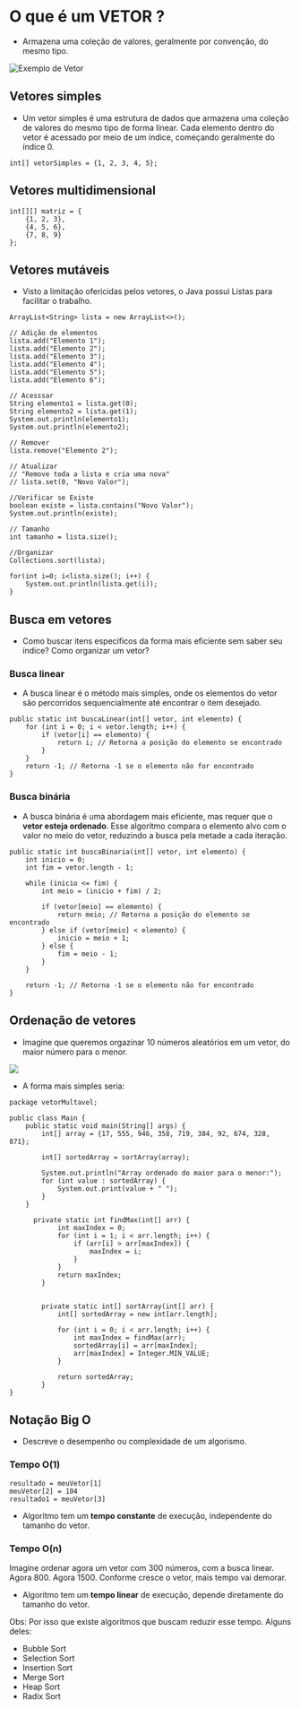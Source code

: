 # O que é um VETOR ?

- Armazena uma coleção de valores, geralmente por convenção, do mesmo tipo.

<img src="https://res.cloudinary.com/dfbny1pcr/image/upload/v1701647141/kwuhlewrakdcmw8otdor.png" alt="Exemplo de Vetor"/>

## Vetores simples
- Um vetor simples é uma estrutura de dados que armazena uma coleção de valores do mesmo tipo de forma linear. Cada elemento dentro do vetor é acessado por meio de um índice, começando geralmente do índice 0.

```
int[] vetorSimples = {1, 2, 3, 4, 5};
```
## Vetores multidimensional

```
int[][] matriz = {
    {1, 2, 3},
    {4, 5, 6},
    {7, 8, 9}
};
```

## Vetores mutáveis
- Visto a limitação ofericidas pelos vetores, o Java possui Listas para facilitar o trabalho.
```
ArrayList<String> lista = new ArrayList<>();
		
// Adição de elementos
lista.add("Elemento 1");
lista.add("Elemento 2");
lista.add("Elemento 3");
lista.add("Elemento 4");
lista.add("Elemento 5");
lista.add("Elemento 6");
		
// Acesssar
String elemento1 = lista.get(0);
String elemento2 = lista.get(1);
System.out.println(elemento1);
System.out.println(elemento2);

// Remover
lista.remove("Elemento 2");

// Atualizar
// "Remove toda a lista e cria uma nova"
// lista.set(0, "Novo Valor");

//Verificar se Existe
boolean existe = lista.contains("Novo Valor");
System.out.println(existe);

// Tamanho
int tamanho = lista.size();

//Organizar
Collections.sort(lista);

for(int i=0; i<lista.size(); i++) {
    System.out.println(lista.get(i));
}
```

## Busca em vetores
- Como buscar itens especificos da forma mais eficiente sem saber seu índice? Como organizar um vetor?

### Busca linear
- A busca linear é o método mais simples, onde os elementos do vetor são percorridos sequencialmente até encontrar o item desejado.

```
public static int buscaLinear(int[] vetor, int elemento) {
    for (int i = 0; i < vetor.length; i++) {
        if (vetor[i] == elemento) {
            return i; // Retorna a posição do elemento se encontrado
        }
    }
    return -1; // Retorna -1 se o elemento não for encontrado
}
```

### Busca binária
- A busca binária é uma abordagem mais eficiente, mas requer que o **vetor esteja ordenado**. Esse algoritmo compara o elemento alvo com o valor no meio do vetor, reduzindo a busca pela metade a cada iteração.

```
public static int buscaBinaria(int[] vetor, int elemento) {
    int inicio = 0;
    int fim = vetor.length - 1;

    while (inicio <= fim) {
        int meio = (inicio + fim) / 2;

        if (vetor[meio] == elemento) {
            return meio; // Retorna a posição do elemento se encontrado
        } else if (vetor[meio] < elemento) {
            inicio = meio + 1;
        } else {
            fim = meio - 1;
        }
    }

    return -1; // Retorna -1 se o elemento não for encontrado
}
```

## Ordenação de vetores
- Imagine que queremos orgazinar 10 números aleatórios em um vetor, do maior número para o menor.

<img src="https://res.cloudinary.com/dfbny1pcr/image/upload/v1701785490/jbqriaqqhjuhfscr1uoo.png"/>

- A forma mais simples seria:

```
package vetorMultavel;

public class Main {
	public static void main(String[] args) {
		int[] array = {17, 555, 946, 358, 719, 384, 92, 674, 328, 871};
		
		int[] sortedArray = sortArray(array);

        System.out.println("Array ordenado do maior para o menor:");
        for (int value : sortedArray) {
            System.out.print(value + " ");
        }
	}
	
	  private static int findMax(int[] arr) {
	        int maxIndex = 0;
	        for (int i = 1; i < arr.length; i++) {
	            if (arr[i] > arr[maxIndex]) {
	                maxIndex = i;
	            }
	        }
	        return maxIndex;
	    }

	    
	    private static int[] sortArray(int[] arr) {
	        int[] sortedArray = new int[arr.length];

	        for (int i = 0; i < arr.length; i++) {
	            int maxIndex = findMax(arr);
	            sortedArray[i] = arr[maxIndex];
	            arr[maxIndex] = Integer.MIN_VALUE; 
	        }

	        return sortedArray;
	    }
}

```

## Notação Big O
- Descreve o desempenho ou complexidade de um algorismo.
  
### **Tempo O(1)**
  
```
resultado = meuVetor[1]
meuVetor[2] = 104
resultado1 = meuVetor[3]
```

- Algoritmo tem um **tempo constante** de execução, independente do tamanho do vetor.

### **Tempo O(n)**

  Imagine ordenar agora um vetor com 300 números, com a busca linear. Agora 800. Agora 1500. Conforme cresce o vetor, mais tempo vai demorar.

- Algoritmo tem um **tempo linear** de execução, depende diretamente do tamanho do vetor.

Obs: Por isso que existe algoritmos que buscam reduzir esse tempo. Alguns deles:
- Bubble Sort
- Selection Sort
- Insertion Sort
- Merge Sort
- Heap Sort
- Radix Sort